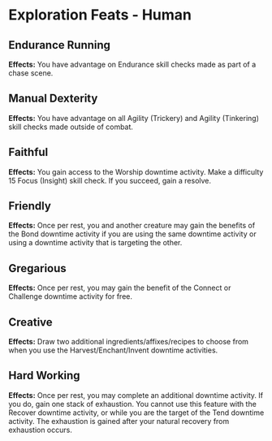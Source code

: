 # Exploration Feats - Human

## Endurance Running

**Effects:** You have advantage on Endurance skill checks made as part of a chase scene.

## Manual Dexterity

**Effects:** You have advantage on all Agility (Trickery) and Agility (Tinkering) skill checks made outside of combat.

## Faithful

**Effects:** You gain access to the Worship downtime activity. Make a difficulty 15 Focus (Insight) skill check. If you succeed, gain a resolve.

## Friendly

**Effects:** Once per rest, you and another creature may gain the benefits of the Bond downtime activity if you are using the same downtime activity or using a downtime activity that is targeting the other.

## Gregarious

**Effects:** Once per rest, you may gain the benefit of the Connect or Challenge downtime activity for free.

## Creative

**Effects:** Draw two additional ingredients/affixes/recipes to choose from when you use the Harvest/Enchant/Invent downtime activities.

## Hard Working

**Effects:** Once per rest, you may complete an additional downtime activity. If you do, gain one stack of exhaustion. You cannot use this feature with the Recover downtime activity, or while you are the target of the Tend downtime activity. The exhaustion is gained after your natural recovery from exhaustion occurs.
